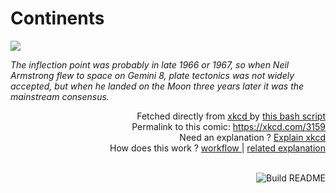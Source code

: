 # <b>Continents</b>

[![](https://imgs.xkcd.com/comics/continents.png)](https://xkcd.com/3159)

<i>The inflection point was probably in late 1966 or 1967, so when Neil Armstrong flew to space on Gemini 8, plate tectonics was not widely accepted, but when he landed on the Moon three years later it was the mainstream consensus.</i>

<div align="right">
  Fetched directly from
  <a href="https://xkcd.com">
    xkcd
  </a>
  by
  <a href="https://github.com/Vanille-N/Vanille-N/blob/master/fetch">
    this bash script
  </a>
</div>
<div align="right">
  Permalink to this comic:
  <a href="https://xkcd.com/3159">
    https://xkcd.com/3159
  </a>
</div>
<div align="right">
  Need an explanation ?
  <a href="https://www.explainxkcd.com/wiki/index.php/3159">
    Explain xkcd
  </a>
</div>
<div align="right">
  How does this work ?
  <a href="https://github.com/Vanille-N/Vanille-N/blob/master/.github/workflows/build.yml">
    workflow
  </a>
  |
  <a href="https://simonwillison.net/2020/Jul/10/self-updating-profile-readme/">
    related explanation
  </a>
</div><br>

<a href="https://github.com/Vanille-N/Vanille-N/actions"><img src="https://github.com/Vanille-N/Vanille-N/workflows/Build%20README/badge.svg" align="right" alt="Build README"></a>
